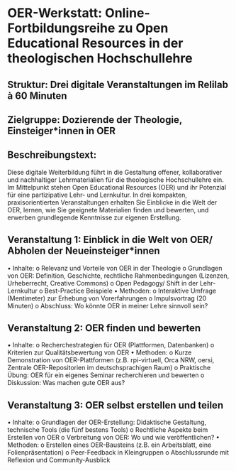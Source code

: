 # OER-Werkstatt: Online-Fortbildungsreihe zu Open Educational Resources in der theologischen Hochschullehre

## Struktur: Drei digitale Veranstaltungen im Relilab à 60 Minuten
## Zielgruppe: Dozierende der Theologie, Einsteiger*innen in OER
## Beschreibungstext: 
Diese digitale Weiterbildung führt in die Gestaltung offener, kollaborativer und nachhaltiger Lehrmaterialien für die theologische Hochschullehre ein. Im Mittelpunkt stehen Open Educational Resources (OER) und ihr Potenzial für eine partizipative Lehr- und Lernkultur. In drei kompakten, praxisorientierten Veranstaltungen erhalten Sie Einblicke in die Welt der OER, lernen, wie Sie geeignete Materialien finden und bewerten, und erwerben grundlegende Kenntnisse zur eigenen Erstellung.
	
## Veranstaltung 1: Einblick in die Welt von OER/ Abholen der Neueinsteiger*innen 
•	Inhalte:
o	Relevanz und Vorteile von OER in der Theologie
o	Grundlagen von OER: Definition, Geschichte, rechtliche Rahmenbedingungen (Lizenzen, Urheberrecht, Creative Commons)
o	Open Pedagogy/ Shift in der Lehr-Lernkultur
o	Best-Practice Beispiele
•	Methoden:
o	Interaktive Umfrage (Mentimeter) zur Erhebung von Vorerfahrungen
o	Impulsvortrag (20 Minuten)
o	Abschluss: Wo könnte OER in meiner Lehre sinnvoll sein?

## Veranstaltung 2: OER finden und bewerten
•	Inhalte:
o	Recherchestrategien für OER (Plattformen, Datenbanken)
o	Kriterien zur Qualitätsbewertung von OER
•	Methoden:
o	Kurze Demonstration von OER-Plattformen (z.B. rpi-virtuell, Orca NRW, oersi, Zentrale OER-Repositorien im deutschsprachigen Raum)
o	Praktische Übung: OER für ein eigenes Seminar recherchieren und bewerten
o	Diskussion: Was machen gute OER aus?

## Veranstaltung 3: OER selbst erstellen und teilen
•	Inhalte:
o	Grundlagen der OER-Erstellung: Didaktische Gestaltung, technische Tools (die fünf bestens Tools) 
o	Rechtliche Aspekte beim Erstellen von OER
o	Verbreitung von OER: Wo und wie veröffentlichen?
•	Methoden:
o	Erstellen eines OER-Bausteins (z.B. ein Arbeitsblatt, eine Folienpräsentation)
o	Peer-Feedback in Kleingruppen
o	Abschlussrunde mit Reflexion und Community-Ausblick


